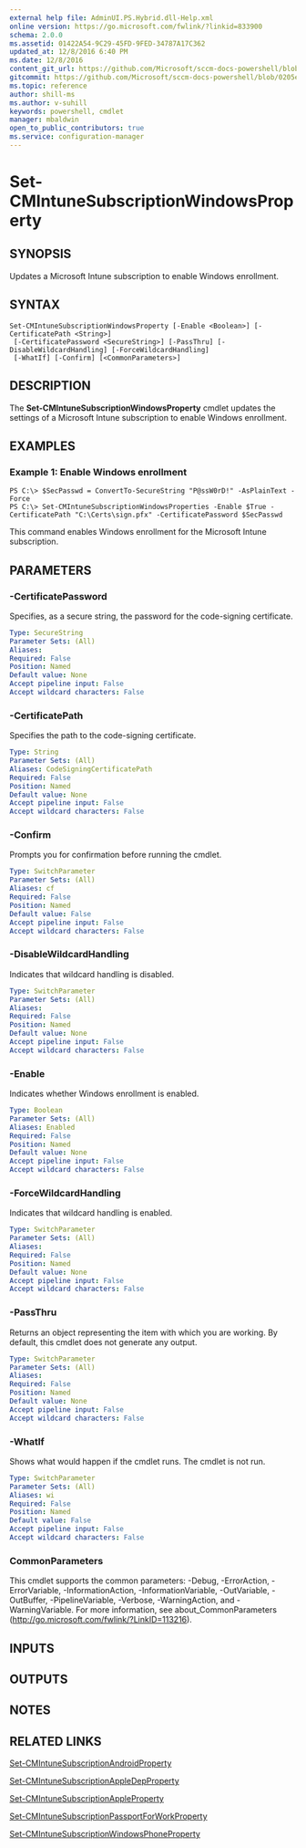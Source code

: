 ```yaml
---
external help file: AdminUI.PS.Hybrid.dll-Help.xml
online version: https://go.microsoft.com/fwlink/?linkid=833900
schema: 2.0.0
ms.assetid: 01422A54-9C29-45FD-9FED-34787A17C362
updated_at: 12/8/2016 6:40 PM
ms.date: 12/8/2016
content_git_url: https://github.com/Microsoft/sccm-docs-powershell/blob/live/sccm-cmdlets/ConfigurationManager/vlatest/Set-CMIntuneSubscriptionWindowsProperty.md
gitcommit: https://github.com/Microsoft/sccm-docs-powershell/blob/0205e569abecf1b4e1b2b342947b87a3691b29a5/sccm-cmdlets/ConfigurationManager/vlatest/Set-CMIntuneSubscriptionWindowsProperty.md
ms.topic: reference
author: shill-ms
ms.author: v-suhill
keywords: powershell, cmdlet
manager: mbaldwin
open_to_public_contributors: true
ms.service: configuration-manager
---
```


# Set-CMIntuneSubscriptionWindowsProperty

## SYNOPSIS
Updates a Microsoft Intune subscription to enable Windows enrollment.

## SYNTAX

```
Set-CMIntuneSubscriptionWindowsProperty [-Enable <Boolean>] [-CertificatePath <String>]
 [-CertificatePassword <SecureString>] [-PassThru] [-DisableWildcardHandling] [-ForceWildcardHandling]
 [-WhatIf] [-Confirm] [<CommonParameters>]
```

## DESCRIPTION
The **Set-CMIntuneSubscriptionWindowsProperty** cmdlet updates the settings of a Microsoft Intune subscription to enable Windows enrollment.

## EXAMPLES

### Example 1: Enable Windows enrollment
```
PS C:\> $SecPasswd = ConvertTo-SecureString "P@ssW0rD!" -AsPlainText -Force
PS C:\> Set-CMIntuneSubscriptionWindowsProperties -Enable $True -CertificatePath "C:\Certs\sign.pfx" -CertificatePassword $SecPasswd
```

This command enables Windows enrollment for the Microsoft Intune subscription.

## PARAMETERS

### -CertificatePassword
Specifies, as a secure string, the password for the code-signing certificate.

```yaml
Type: SecureString
Parameter Sets: (All)
Aliases: 
Required: False
Position: Named
Default value: None
Accept pipeline input: False
Accept wildcard characters: False
```

### -CertificatePath
Specifies the path to the code-signing certificate.

```yaml
Type: String
Parameter Sets: (All)
Aliases: CodeSigningCertificatePath
Required: False
Position: Named
Default value: None
Accept pipeline input: False
Accept wildcard characters: False
```

### -Confirm
Prompts you for confirmation before running the cmdlet.

```yaml
Type: SwitchParameter
Parameter Sets: (All)
Aliases: cf
Required: False
Position: Named
Default value: False
Accept pipeline input: False
Accept wildcard characters: False
```

### -DisableWildcardHandling
Indicates that wildcard handling is disabled.

```yaml
Type: SwitchParameter
Parameter Sets: (All)
Aliases: 
Required: False
Position: Named
Default value: None
Accept pipeline input: False
Accept wildcard characters: False
```

### -Enable
Indicates whether Windows enrollment is enabled.

```yaml
Type: Boolean
Parameter Sets: (All)
Aliases: Enabled
Required: False
Position: Named
Default value: None
Accept pipeline input: False
Accept wildcard characters: False
```

### -ForceWildcardHandling
Indicates that wildcard handling is enabled.

```yaml
Type: SwitchParameter
Parameter Sets: (All)
Aliases: 
Required: False
Position: Named
Default value: None
Accept pipeline input: False
Accept wildcard characters: False
```

### -PassThru
Returns an object representing the item with which you are working.
By default, this cmdlet does not generate any output.

```yaml
Type: SwitchParameter
Parameter Sets: (All)
Aliases: 
Required: False
Position: Named
Default value: None
Accept pipeline input: False
Accept wildcard characters: False
```

### -WhatIf
Shows what would happen if the cmdlet runs.
The cmdlet is not run.

```yaml
Type: SwitchParameter
Parameter Sets: (All)
Aliases: wi
Required: False
Position: Named
Default value: False
Accept pipeline input: False
Accept wildcard characters: False
```

### CommonParameters
This cmdlet supports the common parameters: -Debug, -ErrorAction, -ErrorVariable, -InformationAction, -InformationVariable, -OutVariable, -OutBuffer, -PipelineVariable, -Verbose, -WarningAction, and -WarningVariable. For more information, see about_CommonParameters (http://go.microsoft.com/fwlink/?LinkID=113216).

## INPUTS

## OUTPUTS

## NOTES

## RELATED LINKS

[Set-CMIntuneSubscriptionAndroidProperty](xref:ConfigurationManager/vlatest/Set-CMIntuneSubscriptionAndroidProperty.md)

[Set-CMIntuneSubscriptionAppleDepProperty](xref:ConfigurationManager/vlatest/Set-CMIntuneSubscriptionAppleDepProperty.md)

[Set-CMIntuneSubscriptionAppleProperty](xref:ConfigurationManager/vlatest/Set-CMIntuneSubscriptionAppleProperty.md)

[Set-CMIntuneSubscriptionPassportForWorkProperty](xref:ConfigurationManager/vlatest/Set-CMIntuneSubscriptionPassportForWorkProperty.md)

[Set-CMIntuneSubscriptionWindowsPhoneProperty](xref:ConfigurationManager/vlatest/Set-CMIntuneSubscriptionWindowsPhoneProperty.md)


